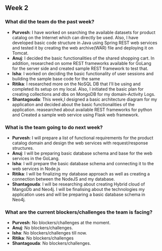 ## Week 2

### What did the team do the past week?
* **Purvesh**: I have worked on searching the available datasets for product catalog on the Internet which can directly be used. Also, I have developed basic code structure in Java using Spring REST web services and tested it by creating the web archive(WAR) file and deploying it on Tomcat.
* **Anuj**: I decided the basic functionalities of the shared shopping cart. In addition, researched on some REST frameworks available for GoLang for the server side and created sample REST framework to test that.
* **Isha**: I worked on deciding the basic functionality of user sessions and building the sample base code for the same
* **Ritika**: I researched more on the NoSQL DB that I'll be using and completed its setup on my local. Also, I initiated the basic plan for creating collections and dbs on MongoDB for my domain-Activity Logs.
* **Shantagouda**: This week,I designed a basic architecture diagram for my application and decided about the basic functionalities of the application. reasearched about available REST frameworks for python and Created a sample web service using Flask web framework.

### What is the team going to do next week?
* **Purvesh**: I will prepare a list of functional requirements for the product catalog domain and design the web services with request/response structures.
* **Anuj**: I will be preparing basic database schema and base for the web services in the GoLang.
* **Isha**: I will prepare the basic database schema and connecting it to the web services in Node.js
* **Ritika**: I will be finalizing my database approach as well as creating a connection between the NodeJS and my database.
* **Shantagouda**: I will be researching about creating Hybrid cloud of MangoDb and Neo4j. I will be finalising about the technologies my application uses and will be preparing a basic database schema in Neo4j.

### What are the current blockers/challenges the team is facing?
* **Purvesh**: No blockers/challenges at the moment.
* **Anuj**: No blockers/challenges.
* **Isha**: No blockers/challenges till now.
* **Ritika**: No blockers/challenges 
* **Shantagouda**: No blockers/challenges.
